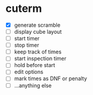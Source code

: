 # cuterm
- [x] generate scramble
- [ ] display cube layout
- [ ] start timer
- [ ] stop timer
- [ ] keep track of times
- [ ] start inspection timer
- [ ] hold before start
- [ ] edit options
- [ ] mark times as DNF or penalty
- [ ] ...anything else
